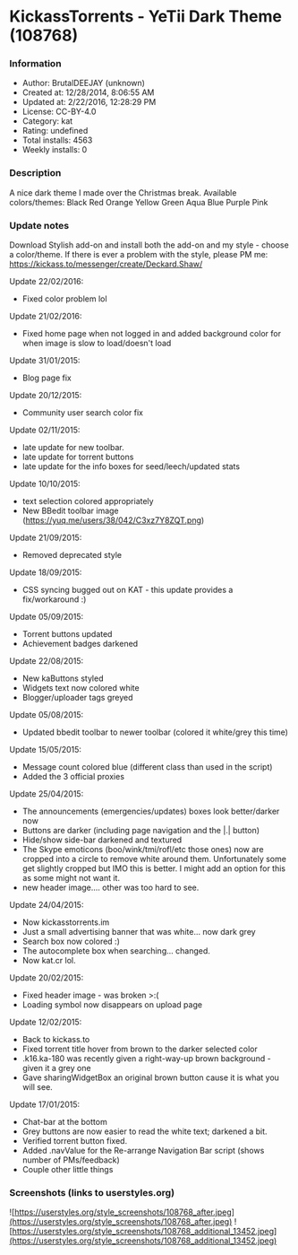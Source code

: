 # KickassTorrents - YeTii Dark Theme (108768)

### Information
- Author: BrutalDEEJAY (unknown)
- Created at: 12/28/2014, 8:06:55 AM
- Updated at: 2/22/2016, 12:28:29 PM
- License: CC-BY-4.0
- Category: kat
- Rating: undefined
- Total installs: 4563
- Weekly installs: 0


### Description
A nice dark theme I made over the Christmas break. Available colors/themes:
Black
Red
Orange
Yellow
Green
Aqua
Blue
Purple
Pink

### Update notes
Download Stylish add-on and install both the add-on and my style - choose a color/theme.
If there is ever a problem with the style, please PM me: https://kickass.to/messenger/create/Deckard.Shaw/
 
Update 22/02/2016:
- Fixed color problem lol
 
Update 21/02/2016:
- Fixed home page when not logged in and added background color for when image is slow to load/doesn't load
 
Update 31/01/2015:
- Blog page fix

Update 20/12/2015:
- Community user search color fix

Update 02/11/2015:
- late update for new toolbar.
- late update for torrent buttons
- late update for the info boxes for seed/leech/updated stats

Update 10/10/2015:
- text selection colored appropriately
- New BBedit toolbar image (https://yuq.me/users/38/042/C3xz7Y8ZQT.png)

Update 21/09/2015:
- Removed deprecated style

Update 18/09/2015:
- CSS syncing bugged out on KAT - this update provides a fix/workaround :)
 
Update 05/09/2015:
- Torrent buttons updated
- Achievement badges darkened

Update 22/08/2015:
- New kaButtons styled
- Widgets text now colored white
- Blogger/uploader tags greyed

Update 05/08/2015:
- Updated bbedit toolbar to newer toolbar (colored it white/grey this time)
 
Update 15/05/2015:
- Message count colored blue (different class than used in the script)
- Added the 3 official proxies

Update 25/04/2015:
- The announcements (emergencies/updates) boxes look better/darker now
- Buttons are darker (including page navigation and the |.| button)
- Hide/show side-bar darkened and textured
- The Skype emoticons (boo/wink/tmi/rofl/etc those ones) now are cropped into a circle to remove white around them. Unfortunately some get slightly cropped but IMO this is better. I might add an option for this as some might not want it.
- new header image.... other was too hard to see.

Update 24/04/2015:
- Now kickasstorrents.im
- Just a small advertising banner that was white... now dark grey
- Search box now colored :)
- The autocomplete box when searching... changed.
- Now kat.cr lol.
 
Update 20/02/2015:
- Fixed header image - was broken >:(
- Loading symbol now disappears on upload page
 
Update 12/02/2015:
- Back to kickass.to
- Fixed torrent title hover from brown to the darker selected color
- .k16.ka-180 was recently given a right-way-up brown background - given it a grey one
- Gave sharingWidgetBox an original brown button cause it is what you will see.

Update 17/01/2015:
- Chat-bar at the bottom
- Grey buttons are now easier to read the white text; darkened a bit.
- Verified torrent button fixed.
- Added .navValue for the Re-arrange Navigation Bar script (shows number of PMs/feedback)
- Couple other little things

### Screenshots (links to userstyles.org)
![https://userstyles.org/style_screenshots/108768_after.jpeg](https://userstyles.org/style_screenshots/108768_after.jpeg)
![https://userstyles.org/style_screenshots/108768_additional_13452.jpeg](https://userstyles.org/style_screenshots/108768_additional_13452.jpeg)

